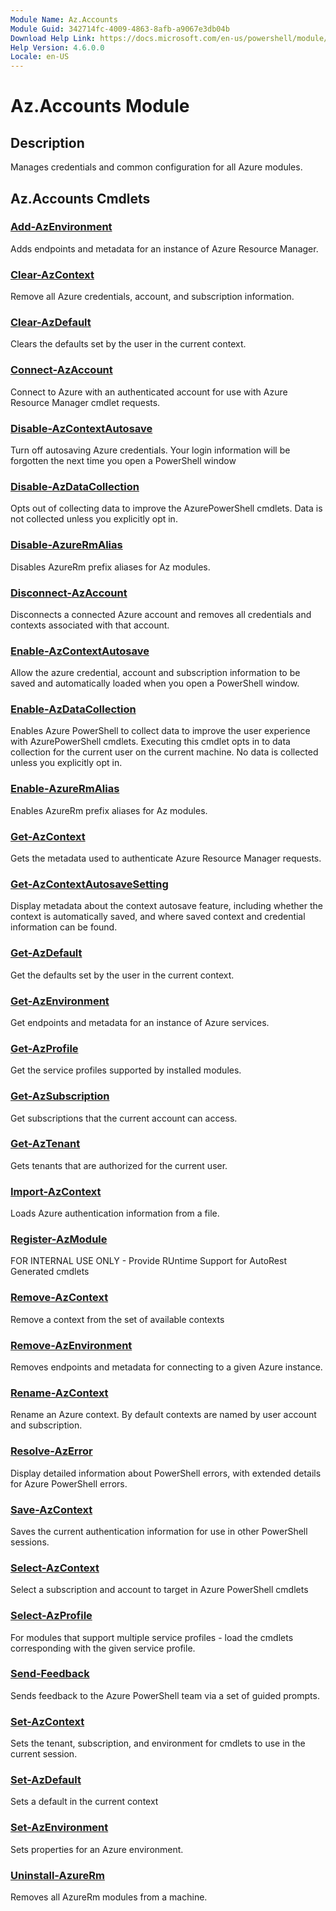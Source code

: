 ```yaml
---
Module Name: Az.Accounts
Module Guid: 342714fc-4009-4863-8afb-a9067e3db04b
Download Help Link: https://docs.microsoft.com/en-us/powershell/module/az.accounts
Help Version: 4.6.0.0
Locale: en-US
---
```


# Az.Accounts Module
## Description
Manages credentials and common configuration for all Azure modules.

## Az.Accounts Cmdlets
### [Add-AzEnvironment](Add-AzEnvironment.md)
Adds endpoints and metadata for an instance of Azure Resource Manager.

### [Clear-AzContext](Clear-AzContext.md)
Remove all Azure credentials, account, and subscription information.

### [Clear-AzDefault](Clear-AzDefault.md)
Clears the defaults set by the user in the current context.

### [Connect-AzAccount](Connect-AzAccount.md)
Connect to Azure with an authenticated account for use with Azure Resource Manager cmdlet requests.

### [Disable-AzContextAutosave](Disable-AzContextAutosave.md)
Turn off autosaving Azure credentials.  Your login information will be forgotten the next time you open a PowerShell window

### [Disable-AzDataCollection](Disable-AzDataCollection.md)
Opts out of collecting data to improve the AzurePowerShell cmdlets. 
Data is not collected unless you explicitly opt in.

### [Disable-AzureRmAlias](Disable-AzureRmAlias.md)
Disables AzureRm prefix aliases for Az modules.

### [Disconnect-AzAccount](Disconnect-AzAccount.md)
Disconnects a connected Azure account and removes all credentials and contexts associated with that account.

### [Enable-AzContextAutosave](Enable-AzContextAutosave.md)
Allow the azure credential, account and subscription information to be saved and automatically loaded when you open a PowerShell window. 

### [Enable-AzDataCollection](Enable-AzDataCollection.md)
Enables Azure PowerShell to collect data to improve the user experience with AzurePowerShell cmdlets.
Executing this cmdlet opts in to data collection for the current user on the current machine.
No data is collected unless you explicitly opt in.

### [Enable-AzureRmAlias](Enable-AzureRmAlias.md)
Enables AzureRm prefix aliases for Az modules.

### [Get-AzContext](Get-AzContext.md)
Gets the metadata used to authenticate Azure Resource Manager requests.

### [Get-AzContextAutosaveSetting](Get-AzContextAutosaveSetting.md)
Display metadata about the context autosave feature, including whether the context is 
automatically saved, and where saved context and credential information can be found.

### [Get-AzDefault](Get-AzDefault.md)
Get the defaults set by the user in the current context.

### [Get-AzEnvironment](Get-AzEnvironment.md)
Get endpoints and metadata for an instance of Azure services.

### [Get-AzProfile](Get-AProfile.md)
Get the service profiles supported by installed modules.

### [Get-AzSubscription](Get-AzSubscription.md)
Get subscriptions that the current account can access.

### [Get-AzTenant](Get-AzTenant.md)
Gets tenants that are authorized for the current user.

### [Import-AzContext](Import-AzContext.md)
Loads Azure authentication information from a file.

### [Register-AzModule](Register-AzModule.md)
FOR INTERNAL USE ONLY - Provide RUntime Support for AutoRest Generated cmdlets

### [Remove-AzContext](Remove-AzContext.md)
Remove a context from the set of available contexts

### [Remove-AzEnvironment](Remove-AzEnvironment.md)
Removes endpoints and metadata for connecting to a given Azure instance.

### [Rename-AzContext](Rename-AzContext.md)
Rename an Azure context.  By default contexts are named by user account and subscription.

### [Resolve-AzError](Resolve-AzError.md)
Display detailed information about PowerShell errors, with extended details for Azure PowerShell errors.

### [Save-AzContext](Save-AzContext.md)
Saves the current authentication information for use in other PowerShell sessions.

### [Select-AzContext](Select-AzContext.md)
Select a subscription and account to target in Azure PowerShell cmdlets

### [Select-AzProfile](Select-AzProfile.md)
For modules that support multiple service profiles - load the cmdlets corresponding with the given service profile.

### [Send-Feedback](Send-Feedback.md)
Sends feedback to the Azure PowerShell team via a set of guided prompts.

### [Set-AzContext](Set-AzContext.md)
Sets the tenant, subscription, and environment for cmdlets to use in the current session.

### [Set-AzDefault](Set-AzDefault.md)
Sets a default in the current context

### [Set-AzEnvironment](Set-AzEnvironment.md)
Sets properties for an Azure environment.

### [Uninstall-AzureRm](Uninstall-AzureRm.md)
Removes all AzureRm modules from a machine.

